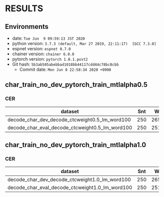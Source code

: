 <!-- Generated by ../../../utils/show_result.sh -->
# RESULTS
## Environments
- date: `Tue Jun  9 09:59:13 JST 2020`
- python version: `3.7.3 (default, Mar 27 2019, 22:11:17)  [GCC 7.3.0]`
- espnet version: `espnet 0.7.0`
- chainer version: `chainer 6.0.0`
- pytorch version: `pytorch 1.0.1.post2`
- Git hash: `5b3ab505abebbad1018bb44117cdd44c78bc8cbb`
  - Commit date: `Mon Jun 8 22:58:34 2020 +0900`

## char_train_no_dev_pytorch_train_mtlalpha0.5
### CER

|dataset|Snt|Wrd|Corr|Sub|Del|Ins|Err|S.Err|
|---|---|---|---|---|---|---|---|---|
|decode_char_dev_decode_ctcweight0.5_lm_word100|250|26533|96.0|2.4|1.6|2.5|6.5|98.8|
|decode_char_eval_decode_ctcweight0.5_lm_word100|250|25118|95.0|3.0|2.0|2.9|7.9|98.8|

## char_train_no_dev_pytorch_train_mtlalpha1.0
### CER

|dataset|Snt|Wrd|Corr|Sub|Del|Ins|Err|S.Err|
|---|---|---|---|---|---|---|---|---|
|decode_char_dev_decode_ctcweight1.0_lm_word100|250|26533|95.6|2.1|2.3|3.1|7.5|98.8|
|decode_char_eval_decode_ctcweight1.0_lm_word100|250|25118|94.4|2.8|2.8|3.5|9.1|99.6|